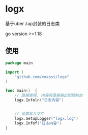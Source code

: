 # logx
基于uber zap封装的日志类

go version >=1.18

## 使用
```go
package main

import (
    "github.com/xmapst/logx"
)

func main()  {
    // 直接使用, 内容将直接输出到控制台
    logx.Infoln("日志内容")


    // 设置写入文件
    logx.SetupLogger("logx.log")
    logx.Infof("日志内容")
}
```

